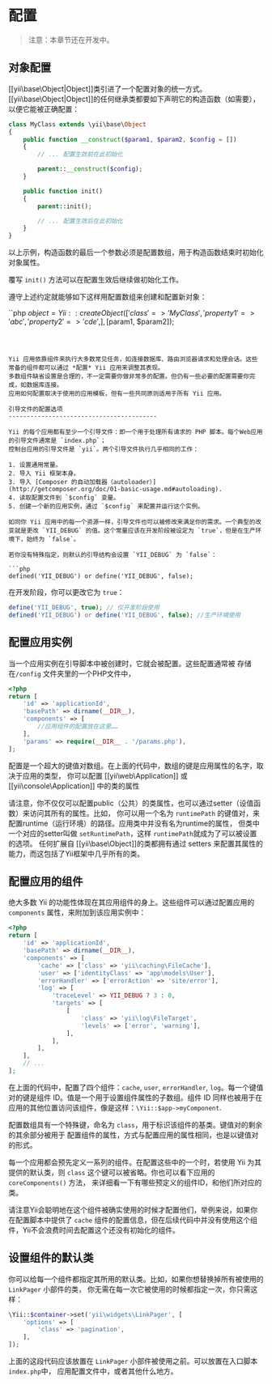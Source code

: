 配置
=============

> 注意：本章节还在开发中。

对象配置
---------

[[yii\base\Object|Object]]类引进了一个配置对象的统一方式。[[yii\base\Object|Object]]的任何继承类都要如下声明它的构造函数（如需要），以便它能被正确配置：

```php
class MyClass extends \yii\base\Object
{
    public function __construct($param1, $param2, $config = [])
    {
        // ... 配置生效前在此初始化

        parent::__construct($config);
    }

    public function init()
    {
        parent::init();

        // ... 配置生效后在此初始化
    }
}
```

以上示例，构造函数的最后一个参数必须是配置数组，用于构造函数结束时初始化对象属性。

覆写 `init()` 方法可以在配置生效后继续做初始化工作。

遵守上述约定就能够如下这样用配置数组来创建和配置新对象：

``php
$object = Yii::createObject([
    'class' => 'MyClass',
    'property1' => 'abc',
    'property2' => 'cde',
], [$param1, $param2]);
```



Yii 应用依靠组件来执行大多数常见任务，如连接数据库、路由浏览器请求和处理会话。这些常备的组件都可以通过 *配置* Yii 应用来调整其表现。
多数组件缺省设置是合理的，不一定需要你做非常多的配置。但仍有一些必要的配置需要你完成，如数据库连接。
应用如何配置取决于使用的应用模板，但有一些共同原则适用于所有 Yii 应用。

引导文件的配置选项
-----------------------------------------

Yii 的每个应用都有至少一个引导文件：即一个用于处理所有请求的 PHP 脚本。每个Web应用的引导文件通常是 `index.php`；
控制台应用的引导文件是 `yii`。两个引导文件执行几乎相同的工作：

1. 设置通用常量。
2. 导入 Yii 框架本身。
3. 导入 [Composer 的自动加载器（autoloader）](http://getcomposer.org/doc/01-basic-usage.md#autoloading).
4. 读取配置文件到 `$config` 变量。
5. 创建一个新的应用实例，通过 `$config` 来配置并运行这个实例。

如同你 Yii 应用中的每一个资源一样，引导文件也可以被修改来满足你的需求。一个典型的改变就是更改 `YII_DEBUG` 的值。这个常量应该在开发阶段被设定为 `true`，但是在生产环境下，始终为 `false`。

若你没有特殊指定，则默认的引导结构会设置 `YII_DEBUG` 为 `false`：

```php
defined('YII_DEBUG') or define('YII_DEBUG', false);
```

在开发阶段，你可以更改它为 `true`：

```php
define('YII_DEBUG', true); // 仅开发阶段使用 
defined('YII_DEBUG') or define('YII_DEBUG', false); //生产环境使用
```

配置应用实例
------------------------------------

当一个应用实例在引导脚本中被创建时，它就会被配置。这些配置通常被
存储在`/config` 文件夹里的一个PHP文件中，

```php
<?php
return [
    'id' => 'applicationId',
    'basePath' => dirname(__DIR__),
    'components' => [
        //应用组件的配置放在这里……
    ],
    'params' => require(__DIR__ . '/params.php'),
];
```

配置是一个超大的键值对数组。在上面的代码中，数组的键是应用属性的名字，取决于应用的类型，
你可以配置  [[yii\web\Application]] 或 [[yii\console\Application]] 中的类的属性

请注意，你不仅仅可以配置public（公共）的类属性，也可以通过setter（设值函数）来访问其所有的属性。比如，
  你可以用一个名为 `runtimePath` 的键值对，来配置runtime（运行环境）的路径。应用类中并没有名为runtime的属性，
  但类中一个对应的setter叫做 `setRuntimePath`，这样 `runtimePath`就成为了可以被设置的选项。
  任何扩展自  [[yii\base\Object]]的类都拥有通过 setters 来配置其属性的能力，而这包括了Yii框架中几乎所有的类。

配置应用的组件
----------------------------------

绝大多数 Yii 的功能性体现在其应用组件的身上。这些组件可以通过配置应用的 `components` 属性，来附加到该应用实例中：

```php
<?php
return [
    'id' => 'applicationId',
    'basePath' => dirname(__DIR__),
    'components' => [
        'cache' => ['class' => 'yii\caching\FileCache'],
        'user' => ['identityClass' => 'app\models\User'],
        'errorHandler' => ['errorAction' => 'site/error'],
        'log' => [
            'traceLevel' => YII_DEBUG ? 3 : 0,
            'targets' => [
                [
                    'class' => 'yii\log\FileTarget',
                    'levels' => ['error', 'warning'],
                ],
            ],
        ],
    ],
    // ...
];
```

在上面的代码中，配置了四个组件：`cache`, `user`, `errorHandler`, `log`。每一个键值对的键是组件 ID。值是一个用于设置组件属性的子数组。组件 ID 同样也被用于在应用的其他位置访问该组件，像是这样：`\Yii::$app->myComponent`.

配置数组具有一个特殊键，命名为 `class`，用于标识该组件的基类。键值对的剩余的其余部分被用于
配置组件的属性，方式与配置应用的属性相同，也是以键值对的形式。

每一个应用都会预先定义一系列的组件。在配置这些中的一个时，若使用 Yii 为其提供的默认类，则 `class` 这个键可以被省略。你也可以看下应用的 `coreComponents()` 方法，
来详细看一下有哪些预定义的组件ID，和他们所对应的类。

请注意Yii会聪明地在这个组件被确实使用的时候才配置他们，举例来说，如果你在配置脚本中提供了 `cache` 组件的配置信息，但在后续代码中并没有使用这个组件，Yii不会浪费时间去配置这个还没有初始化的组件。

设置组件的默认类
------------------------------------

你可以给每一个组件都指定其所用的默认类。比如，如果你想替换掉所有被使用的 `LinkPager` 小部件的类，
你无需在每一次它被使用的时候都指定一次，你只需这样：

```php
\Yii::$container->set('yii\widgets\LinkPager', [
    'options' => [
        'class' => 'pagination',
    ],
]);
```

上面的这段代码应该放置在 `LinkPager` 小部件被使用之前。可以放置在入口脚本 `index.php`中，
应用配置文件中，或者其他什么地方。
